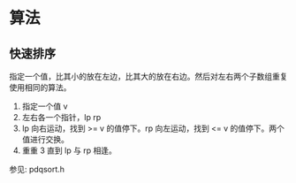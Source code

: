 # 算法

## 快速排序

指定一个值，比其小的放在左边，比其大的放在右边。然后对左右两个子数组重复使用相同的算法。

1. 指定一个值 v
2. 左右各一个指针，lp rp
3. lp 向右运动，找到 >= v 的值停下。rp 向左运动，找到 <= v 的值停下。两个值进行交换。
4. 重重 3 直到 lp 与 rp 相逢。

参见: pdqsort.h